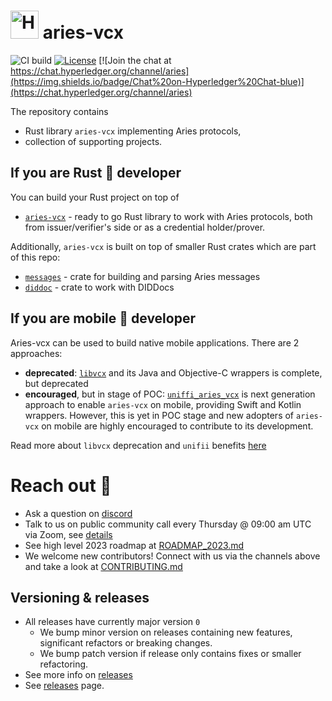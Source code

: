# <img alt="Hyperledger Aries logo" src="docs/aries-logo.png" width="45px" /> aries-vcx

![CI build](https://github.com/hyperledger/aries-vcx/workflows/CI/badge.svg)
[![License](https://img.shields.io/badge/License-Apache%202.0-blue.svg)](https://opensource.org/licenses/Apache-2.0)
[![Join the chat at https://chat.hyperledger.org/channel/aries](https://img.shields.io/badge/Chat%20on-Hyperledger%20Chat-blue)](https://chat.hyperledger.org/channel/aries)

The repository contains
- Rust library `aries-vcx` implementing Aries protocols,
- collection of supporting projects.

## If you are Rust 🦀 developer
You can build your Rust project on top of
- [`aries-vcx`](aries_vcx) - ready to go Rust library to work with Aries protocols, both from
issuer/verifier's side or as a credential holder/prover.

Additionally, `aries-vcx` is built on top of smaller Rust crates which are part of this repo:
- [`messages`](messages) - crate for building and parsing Aries messages
- [`diddoc`](diddoc) - crate to work with DIDDocs

## If you are mobile 📱 developer
Aries-vcx can be used to build native mobile applications. There are 2 approaches:
- **deprecated**: [`libvcx`](./libvcx) and its Java and Objective-C wrappers is complete, but deprecated
- **encouraged**, but in stage of POC: [`uniffi_aries_vcx`](./uniffi_aries_vcx) is next generation approach 
  to enable `aries-vcx` on mobile, providing Swift and Kotlin wrappers. However, this is yet in POC stage 
  and new adopters of `aries-vcx` on mobile are highly encouraged to contribute to its development.

Read more about `libvcx` deprecation and `unifii` benefits [here](https://github.com/hyperledger/libvcx#deprecation-notice)

# Reach out 👋
- Ask a question on [discord](https://discord.com/channels/905194001349627914/955480822675308604)
- Talk to us on public community call every Thursday @ 09:00 am UTC via Zoom, see [details](https://wiki.hyperledger.org/display/ARIES/Community+calls)
- See high level 2023 roadmap at [ROADMAP_2023.md](docs/ROADMAP_2023.md)
- We welcome new contributors! Connect with us via the channels above and take a look at [CONTRIBUTING.md](CONTRIBUTING.md)

## Versioning & releases
- All releases have currently major version `0` 
  - We bump minor version on releases containing new features, significant refactors or breaking changes. 
  - We bump patch version if release only contains fixes or smaller refactoring. 
- See more info on [releases](./docs/RELEASES.md)
- See [releases](https://github.com/hyperledger/aries-vcx/releases) page.
